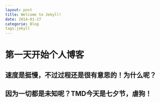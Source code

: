 ```yaml
---
layout: post
title: Welcome to Jekyll!
date: 2014-01-27
categorie: Blog
tags:jekyll
---
```


# 第一天开始个人博客
## 速度是挺慢，不过过程还是很有意思的！为什么呢？
## 因为一切都是未知呢？TMD今天是七夕节，虐狗！
